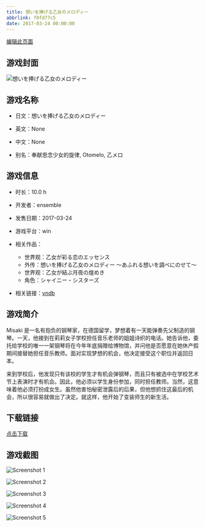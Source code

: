 ```yaml
---
title: 想いを捧げる乙女のメロディー
abbrlink: f0fd77c5
date: 2017-03-24 00:00:00
---
```

[编辑此页面](https://github.com/ACG-3/ADV3-source/blob/main/source/_posts/games/%E6%83%B3%E3%81%84%E3%82%92%E6%8D%A7%E3%81%92%E3%82%8B%E4%B9%99%E5%A5%B3%E3%81%AE%E3%83%A1%E3%83%AD%E3%83%87%E3%82%A3%E3%83%BC%20%EF%BD%9E%E3%81%82%E3%81%B5%E3%82%8C%E3%82%8B%E6%83%B3%E3%81%84%E3%82%92%E8%AA%BF%E3%81%B9%E3%81%AB%E3%81%AE%E3%81%9B%E3%81%A6%EF%BD%9E.md)

## 游戏封面

![想いを捧げる乙女のメロディー](https%3A//pan.timero.xyz/onedrive/img_lib_001/%E6%83%B3%E3%81%84%E3%82%92%E6%8D%A7%E3%81%92%E3%82%8B%E4%B9%99%E5%A5%B3%E3%81%AE%E3%83%A1%E3%83%AD%E3%83%87%E3%82%A3%E3%83%BC%20%EF%BD%9E%E3%81%82%E3%81%B5%E3%82%8C%E3%82%8B%E6%83%B3%E3%81%84%E3%82%92%E8%AA%BF%E3%81%B9%E3%81%AB%E3%81%AE%E3%81%9B%E3%81%A6%EF%BD%9E_cover.avif)


## 游戏名称

- 日文：想いを捧げる乙女のメロディー
- 英文：None
- 中文：None

- 别名：奉献思念少女的旋律, Otomelo, 乙メロ


## 游戏信息

- 时长：10.0 h
- 开发者：ensemble
- 发售日期：2017-03-24
- 游戏平台：win
- 相关作品：
   - 世界观：乙女が彩る恋のエッセンス
   - 外传：想いを捧げる乙女のメロディー ～あふれる想いを調べにのせて～
   - 世界观：乙女が結ぶ月夜の煌めき
   - 角色：シャイニー・シスターズ

- 相关链接：[vndb](https://vndb.org/v20256)


## 游戏简介

Misaki 是一名有抱负的钢琴家，在德国留学，梦想着有一天能弹奏先父制造的钢琴。一天，他接到在莉莉女子学校担任音乐老师的姐姐诗织的电话。她告诉他，委托给学校的唯一一架钢琴将在今年年底捐赠给博物馆，并问他是否愿意在她休产假期间接替她担任音乐教师。面对实现梦想的机会，他决定接受这个职位并返回日本。

来到学校后，他发现只有该校的学生才有机会弹钢琴，而且只有被选中在学校艺术节上表演时才有机会。因此，他必须以学生身份参加，同时担任教师。当然，这意味着他必须打扮成女生。虽然他害怕秘密泄露后的后果，但他想抓住这最后的机会，所以很容易就做出了决定。就这样，他开始了变装师生的新生活。




## 下载链接

[点击下载](https://pan.timero.xyz/onedrive/adv_lib_001/%E6%83%B3%E3%81%84%E3%82%92%E6%8D%A7%E3%81%92%E3%82%8B%E4%B9%99%E5%A5%B3%E3%81%AE%E3%83%A1%E3%83%AD%E3%83%87%E3%82%A3%E3%83%BC%20%EF%BD%9E%E3%81%82%E3%81%B5%E3%82%8C%E3%82%8B%E6%83%B3%E3%81%84%E3%82%92%E8%AA%BF%E3%81%B9%E3%81%AB%E3%81%AE%E3%81%9B%E3%81%A6%EF%BD%9E)


## 游戏截图


![Screenshot 1](https%3A//pan.timero.xyz/onedrive/img_lib_001/%E6%83%B3%E3%81%84%E3%82%92%E6%8D%A7%E3%81%92%E3%82%8B%E4%B9%99%E5%A5%B3%E3%81%AE%E3%83%A1%E3%83%AD%E3%83%87%E3%82%A3%E3%83%BC%20%EF%BD%9E%E3%81%82%E3%81%B5%E3%82%8C%E3%82%8B%E6%83%B3%E3%81%84%E3%82%92%E8%AA%BF%E3%81%B9%E3%81%AB%E3%81%AE%E3%81%9B%E3%81%A6%EF%BD%9E_Screenshot_1.avif)

![Screenshot 2](https%3A//pan.timero.xyz/onedrive/img_lib_001/%E6%83%B3%E3%81%84%E3%82%92%E6%8D%A7%E3%81%92%E3%82%8B%E4%B9%99%E5%A5%B3%E3%81%AE%E3%83%A1%E3%83%AD%E3%83%87%E3%82%A3%E3%83%BC%20%EF%BD%9E%E3%81%82%E3%81%B5%E3%82%8C%E3%82%8B%E6%83%B3%E3%81%84%E3%82%92%E8%AA%BF%E3%81%B9%E3%81%AB%E3%81%AE%E3%81%9B%E3%81%A6%EF%BD%9E_Screenshot_2.avif)

![Screenshot 3](https%3A//pan.timero.xyz/onedrive/img_lib_001/%E6%83%B3%E3%81%84%E3%82%92%E6%8D%A7%E3%81%92%E3%82%8B%E4%B9%99%E5%A5%B3%E3%81%AE%E3%83%A1%E3%83%AD%E3%83%87%E3%82%A3%E3%83%BC%20%EF%BD%9E%E3%81%82%E3%81%B5%E3%82%8C%E3%82%8B%E6%83%B3%E3%81%84%E3%82%92%E8%AA%BF%E3%81%B9%E3%81%AB%E3%81%AE%E3%81%9B%E3%81%A6%EF%BD%9E_Screenshot_3.avif)

![Screenshot 4](https%3A//pan.timero.xyz/onedrive/img_lib_001/%E6%83%B3%E3%81%84%E3%82%92%E6%8D%A7%E3%81%92%E3%82%8B%E4%B9%99%E5%A5%B3%E3%81%AE%E3%83%A1%E3%83%AD%E3%83%87%E3%82%A3%E3%83%BC%20%EF%BD%9E%E3%81%82%E3%81%B5%E3%82%8C%E3%82%8B%E6%83%B3%E3%81%84%E3%82%92%E8%AA%BF%E3%81%B9%E3%81%AB%E3%81%AE%E3%81%9B%E3%81%A6%EF%BD%9E_Screenshot_4.avif)

![Screenshot 5](https%3A//pan.timero.xyz/onedrive/img_lib_001/%E6%83%B3%E3%81%84%E3%82%92%E6%8D%A7%E3%81%92%E3%82%8B%E4%B9%99%E5%A5%B3%E3%81%AE%E3%83%A1%E3%83%AD%E3%83%87%E3%82%A3%E3%83%BC%20%EF%BD%9E%E3%81%82%E3%81%B5%E3%82%8C%E3%82%8B%E6%83%B3%E3%81%84%E3%82%92%E8%AA%BF%E3%81%B9%E3%81%AB%E3%81%AE%E3%81%9B%E3%81%A6%EF%BD%9E_Screenshot_5.avif)

